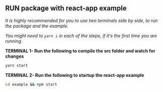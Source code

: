 ## RUN package with react-app example

<i>It is highly recommended for you to use two terminals side by side, to run the package and the example. </i>

<i>You might need to `yarn i` in each of the steps, if it's the first time you are running.</i>

<b>TERMINAL 1- Run the following to compile the src folder and watch for changes</b>

```bash
yarn start
```

<b>TERMINAL 2- Run the following to startup the react-app example</b>

```bash
cd example && npm start
```

